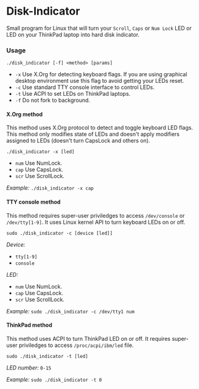 Disk-Indicator
==============

Small program for Linux that will turn your `Scroll`, `Caps` or `Num Lock` LED or LED on your ThinkPad laptop into hard disk indicator.

### Usage

`./disk_indicator [-f] <method> [params]`

* `-x` Use X.Org for detecting keyboard flags. If you are using graphical desktop environment use this flag to avoid getting your LEDs reset.
* `-c` Use standard TTY console interface to control LEDs.
* `-t` Use ACPI to set LEDs on ThinkPad laptops.
* `-f` Do not fork to background.

#### X.Org method

This method uses X.Org protocol to detect and toggle keyboard LED flags. This method only modifies state of LEDs and doesn't apply modifiers assigned to LEDs (doesn't turn CapsLock and others on).

`./disk_indicator -x [led]`

* `num` Use NumLock.
* `cap` Use CapsLock.
* `scr` Use ScrollLock.

_Example:_
`./disk_indicator -x cap`

#### TTY console method

This method requires super-user priviledges to access `/dev/console` or `/dev/tty[1-9]`. It uses Linux kernel API to turn keyboard LEDs on or off.

`sudo ./disk_indicator -c [device [led]]`

_Device:_
* `tty[1-9]`
* `console`

_LED:_
* `num` Use NumLock.
* `cap` Use CapsLock.
* `scr` Use ScrollLock.

_Example:_
`sudo ./disk_indicator -c /dev/tty1 num`

#### ThinkPad method

This method uses ACPI to turn ThinkPad LED on or off. It requires super-user priviledges to access `/proc/acpi/ibm/led` file.

`sudo ./disk_indicator -t [led]`

_LED number:_
`0-15`

_Example:_
`sudo ./disk_indicator -t 0`
